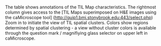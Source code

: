 The table shows annotations of the TIL Map characteristics.
The rightmost column gives access to the 
[TIL Maps superimposed on H&E images using the caMicroscope tool]
(http://quip1.bmi.stonybrook.edu:443/select.php)
Zoom in to initiate the view of TIL spatial clusters.
Colors show regions determined by spatial clustering - a view without cluster colors is available through the
question mark / magnifiying glass selector on upper left in caMicroscope.
